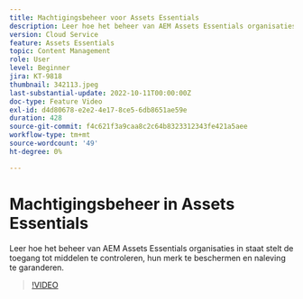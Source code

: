 ```yaml
---
title: Machtigingsbeheer voor Assets Essentials
description: Leer hoe het beheer van AEM Assets Essentials organisaties in staat stelt de toegang tot middelen te controleren, hun merk te beschermen en naleving te garanderen.
version: Cloud Service
feature: Assets Essentials
topic: Content Management
role: User
level: Beginner
jira: KT-9818
thumbnail: 342113.jpeg
last-substantial-update: 2022-10-11T00:00:00Z
doc-type: Feature Video
exl-id: d4d80678-e2e2-4e17-8ce5-6db8651ae59e
duration: 428
source-git-commit: f4c621f3a9caa8c2c64b8323312343fe421a5aee
workflow-type: tm+mt
source-wordcount: '49'
ht-degree: 0%

---
```


# Machtigingsbeheer in Assets Essentials

Leer hoe het beheer van AEM Assets Essentials organisaties in staat stelt de toegang tot middelen te controleren, hun merk te beschermen en naleving te garanderen.

>[!VIDEO](https://video.tv.adobe.com/v/342113?quality=12&learn=on)
